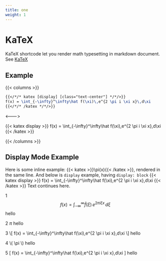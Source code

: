 ```yaml
---
title: one
weight: 1
---
```


# KaTeX

KaTeX shortcode let you render math typesetting in markdown document. See [KaTeX](https://katex.org/)

## Example
{{< columns >}}

```latex
{{</*/* katex [display] [class="text-center"] */*/>}}
f(x) = \int_{-\infty}^\infty\hat f(\xi)\,e^{2 \pi i \xi x}\,d\xi
{{</*/* /katex */*/>}}
```

<--->

{{< katex display >}}
f(x) = \int_{-\infty}^\infty\hat f(\xi)\,e^{2 \pi i \xi x}\,d\xi
{{< /katex >}}

{{< /columns >}}

## Display Mode Example

Here is some inline example: {{< katex >}}\pi(x){{< /katex >}}, rendered in the same line. And below is `display` example, having `display: block`
{{< katex display >}}
f(x) = \int_{-\infty}^\infty\hat f(\xi)\,e^{2 \pi i \xi x}\,d\xi
{{< /katex >}}
Text continues here.

1
$$
f(x) = \int_{-\infty}^\infty\hat f(\xi)\,e^{2 \pi i \xi x}\,d\xi
$$
hello


2 $\pi$ hello


3
\\[
f(x) = \int_{-\infty}^\infty\hat f(\xi)\,e^{2 \pi i \xi x}\,d\xi
\\]
hello


4 \\( \pi \\) hello


5
[
f(x) = \int_{-\infty}^\infty\hat f(\xi)\,e^{2 \pi i \xi x}\,d\xi
]
hello
